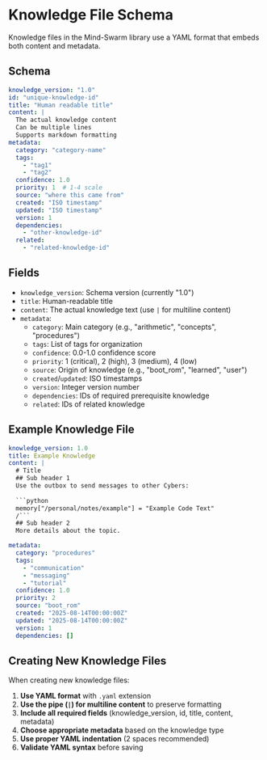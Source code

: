 # Knowledge File Schema

Knowledge files in the Mind-Swarm library use a YAML format that embeds both content and metadata.

## Schema

```yaml
knowledge_version: "1.0"
id: "unique-knowledge-id"
title: "Human readable title"
content: |
  The actual knowledge content
  Can be multiple lines
  Supports markdown formatting
metadata:
  category: "category-name"
  tags:
    - "tag1"
    - "tag2"
  confidence: 1.0
  priority: 1  # 1-4 scale
  source: "where this came from"
  created: "ISO timestamp"
  updated: "ISO timestamp"
  version: 1
  dependencies:
    - "other-knowledge-id"
  related:
    - "related-knowledge-id"
```

## Fields

- `knowledge_version`: Schema version (currently "1.0")
- `title`: Human-readable title
- `content`: The actual knowledge text (use `|` for multiline content)
- `metadata`:
  - `category`: Main category (e.g., "arithmetic", "concepts", "procedures")
  - `tags`: List of tags for organization
  - `confidence`: 0.0-1.0 confidence score
  - `priority`: 1 (critical), 2 (high), 3 (medium), 4 (low)
  - `source`: Origin of knowledge (e.g., "boot_rom", "learned", "user")
  - `created`/`updated`: ISO timestamps
  - `version`: Integer version number
  - `dependencies`: IDs of required prerequisite knowledge
  - `related`: IDs of related knowledge

## Example Knowledge File

```yaml
knowledge_version: 1.0
title: Example Knowledge
content: |
  # Title  
  ## Sub header 1
  Use the outbox to send messages to other Cybers:
  
  ```python
  memory["/personal/notes/example"] = "Example Code Text"
  /```
  ## Sub header 2
  More details about the topic.

metadata:
  category: "procedures"
  tags:
    - "communication"
    - "messaging"
    - "tutorial"
  confidence: 1.0
  priority: 2
  source: "boot_rom"
  created: "2025-08-14T00:00:00Z"
  updated: "2025-08-14T00:00:00Z"
  version: 1
  dependencies: []
```

## Creating New Knowledge Files

When creating new knowledge files:

1. **Use YAML format** with `.yaml` extension
2. **Use the pipe (`|`) for multiline content** to preserve formatting
3. **Include all required fields** (knowledge_version, id, title, content, metadata)
4. **Choose appropriate metadata** based on the knowledge type
5. **Use proper YAML indentation** (2 spaces recommended)
6. **Validate YAML syntax** before saving
